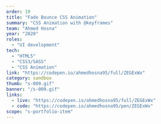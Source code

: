 ```yaml
---
order: 19
title: "Fade Bounce CSS Animation"
summary: "CSS Animation with @keyframes"
team: "Ahmed Hosna"
year: "2020"
roles:
  - "UI development"
tech:
  - "HTML5"
  - "CSS3/SASS"
  - "CSS Animation"
link: "https://codepen.io/ahmedhosna95/full/ZEGExWx"
category: sandbox
thumb: "s-009.gif"
banner: "/s-009.gif"
links:
  - live: "https://codepen.io/ahmedhosna95/full/ZEGExWx"
  - code: "https://codepen.io/ahmedhosna95/pen/ZEGExWx"
scope: "s-portfolio-item"
---
```

